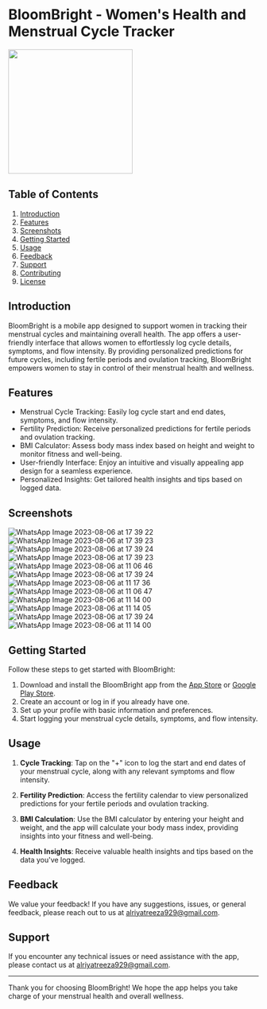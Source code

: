 # BloomBright - Women's Health and Menstrual Cycle Tracker

<img src="https://github.com/Chaitanyaputhran/Bloombright/assets/109797633/849d65d4-b4e8-48a3-b421-1ccbf59f7d98
" width=250>

## Table of Contents

1. [Introduction](#introduction)
2. [Features](#features)
3. [Screenshots](#screenshots)
4. [Getting Started](#getting-started)
5. [Usage](#usage)
6. [Feedback](#feedback)
7. [Support](#support)
8. [Contributing](#contributing)
9. [License](#license)

## Introduction

BloomBright is a mobile app designed to support women in tracking their menstrual cycles and maintaining overall health. The app offers a user-friendly interface that allows women to effortlessly log cycle details, symptoms, and flow intensity. By providing personalized predictions for future cycles, including fertile periods and ovulation tracking, BloomBright empowers women to stay in control of their menstrual health and wellness.

## Features

- Menstrual Cycle Tracking: Easily log cycle start and end dates, symptoms, and flow intensity.
- Fertility Prediction: Receive personalized predictions for fertile periods and ovulation tracking.
- BMI Calculator: Assess body mass index based on height and weight to monitor fitness and well-being.
- User-friendly Interface: Enjoy an intuitive and visually appealing app design for a seamless experience.
- Personalized Insights: Get tailored health insights and tips based on logged data.

## Screenshots
![WhatsApp Image 2023-08-06 at 17 39 22](https://github.com/Chaitanyaputhran/Bloombright/assets/109797633/a7b42a9e-532a-4f15-a257-c71ef8065e02)
![WhatsApp Image 2023-08-06 at 17 39 23](https://github.com/Chaitanyaputhran/Bloombright/assets/109797633/197a25ac-b828-48e9-b10f-e1b3056583d4)
![WhatsApp Image 2023-08-06 at 17 39 24](https://github.com/Chaitanyaputhran/Bloombright/assets/109797633/a72c6099-eecf-4a3c-b6a0-0418b8d4981c)
![WhatsApp Image 2023-08-06 at 17 39 23](https://github.com/Chaitanyaputhran/Bloombright/assets/109797633/260f87ff-60cb-4f32-ae22-409b8c215416)
![WhatsApp Image 2023-08-06 at 11 06 46](https://github.com/Chaitanyaputhran/Bloombright/assets/109797633/2b416432-cbca-4640-a83b-7311634afa7e)
![WhatsApp Image 2023-08-06 at 17 39 24](https://github.com/Chaitanyaputhran/Bloombright/assets/109797633/7dde6147-ed31-4ae1-8950-d1dea5649471)
![WhatsApp Image 2023-08-06 at 11 17 36](https://github.com/Chaitanyaputhran/Bloombright/assets/109797633/8a193240-c52c-48ec-878b-608537b833be)
![WhatsApp Image 2023-08-06 at 11 06 47](https://github.com/Chaitanyaputhran/Bloombright/assets/109797633/363dfb2e-d248-4778-92da-88995840942a)
![WhatsApp Image 2023-08-06 at 11 14 00](https://github.com/Chaitanyaputhran/Bloombright/assets/109797633/4d7f2a57-d2a6-4831-922c-057c7ba33ebf)
![WhatsApp Image 2023-08-06 at 11 14 05](https://github.com/Chaitanyaputhran/Bloombright/assets/109797633/e9e986c8-2cad-422e-a110-4e67ae8f380f)
![WhatsApp Image 2023-08-06 at 17 39 24](https://github.com/Chaitanyaputhran/Bloombright/assets/109797633/cdc3f589-8745-4750-97db-7285f3982630)
![WhatsApp Image 2023-08-06 at 11 14 00](https://github.com/Chaitanyaputhran/Bloombright/assets/109797633/f22e4bc0-8aa0-4bc5-8dcd-3eab4fac1d79)



## Getting Started

Follow these steps to get started with BloomBright:

1. Download and install the BloomBright app from the [App Store](insert_app_store_link_here) or [Google Play Store](insert_play_store_link_here).
2. Create an account or log in if you already have one.
3. Set up your profile with basic information and preferences.
4. Start logging your menstrual cycle details, symptoms, and flow intensity.

## Usage

1. **Cycle Tracking**: Tap on the "+" icon to log the start and end dates of your menstrual cycle, along with any relevant symptoms and flow intensity.

2. **Fertility Prediction**: Access the fertility calendar to view personalized predictions for your fertile periods and ovulation tracking.

3. **BMI Calculation**: Use the BMI calculator by entering your height and weight, and the app will calculate your body mass index, providing insights into your fitness and well-being.

4. **Health Insights**: Receive valuable health insights and tips based on the data you've logged.

## Feedback

We value your feedback! If you have any suggestions, issues, or general feedback, please reach out to us at alriyatreeza929@gmail.com.

## Support

If you encounter any technical issues or need assistance with the app, please contact us at alriyatreeza929@gmail.com.


---

Thank you for choosing BloomBright! We hope the app helps you take charge of your menstrual health and overall wellness.
